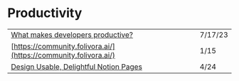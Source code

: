 # Productivity

|                                                                                                                                                                                                                                                        |         |
| ------------------------------------------------------------------------------------------------------------------------------------------------------------------------------------------------------------------------------------------------------ | ------- |
| [What makes developers productive?](https://jeremymikkola.com/posts/developer\_productivity.html)                                                                                                                                                      | 7/17/23 |
| [https://community.folivora.ai/](https://community.folivora.ai/)                                                                                                                                                                                       | 1/15    |
| [Design Usable, Delightful Notion Pages](https://www.notion.vip/design-usable-delightful-notion-pages/?utm\_source=mailerlight\&utm\_medium=email\&utm\_campaign=product\_updates\_video\_guides\_and\_50\_million\_in\_funding\&utm\_term=2020-04-24) | 4/24    |
